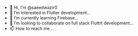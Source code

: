 - 👋 Hi, I’m @saeedwazir0
- 👀 I’m interested in Flutter development...
- 🌱 I’m currently learning Firebase...
- 💞️ I’m looking to collaborate on full stack Fluttrt development...
- 📫 How to reach me ...

<!---
saeedwazir0/saeedwazir0 is a ✨ special ✨ repository because its `README.md` (this file) appears on your GitHub profile.
You can click the Preview link to take a look at your changes.
--->

